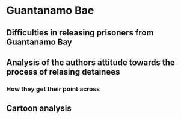 # Guantanamo Bae

<!--
    a href "AB.2,3,4"
-->

## Difficulties in releasing prisoners from Guantanamo Bay



## Analysis of the authors attitude towards the process of relasing detainees

### How they get their point across

## Cartoon analysis
